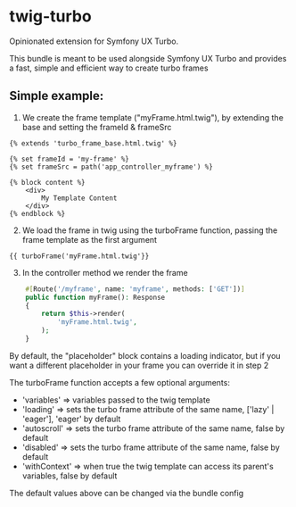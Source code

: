 # twig-turbo
Opinionated extension for Symfony UX Turbo.

This bundle is meant to be used alongside Symfony UX Turbo and provides a fast, simple and efficient way to create turbo frames

## Simple example: 
1) We create the frame template ("myFrame.html.twig"), by extending the base and setting the frameId & frameSrc
```twig
{% extends 'turbo_frame_base.html.twig' %}

{% set frameId = 'my-frame' %}
{% set frameSrc = path('app_controller_myframe') %}

{% block content %}
    <div>
        My Template Content
    </div>
{% endblock %}
```  
2) We load the frame in twig using the turboFrame function, passing the frame template as the first argument
```twig
{{ turboFrame('myFrame.html.twig'}}
```  
3) In the controller method we render the frame
```php
    #[Route('/myframe', name: 'myframe', methods: ['GET'])]
    public function myFrame(): Response
    {
        return $this->render(
            'myFrame.html.twig',
        );
    }
```  

By default, the "placeholder" block contains a loading indicator, but if you want a different placeholder in your frame you can override it in step 2

The turboFrame function accepts a few optional arguments:
- 'variables' => variables passed to the twig template
- 'loading' => sets the turbo frame attribute of the same name, ['lazy' | 'eager'], 'eager' by default
- 'autoscroll' => sets the turbo frame attribute of the same name, false by default
- 'disabled' => sets the turbo frame attribute of the same name, false by default
- 'withContext' => when true the twig template can access its parent's variables, false by default

The default values above can be changed via the bundle config
